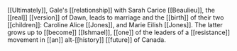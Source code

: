[[Ultimately]], Gale's [[relationship]] with Sarah Carice [[Beaulieu]], the [[real]] [[version]] of Dawn, leads to marriage and the [[birth]] of their two [[children]]: Caroline Alice [[Jones]], and Marie Eilish [[Jones]]. The latter grows up to [[become]] [[Ishmael]], [[one]] of the leaders of a [[resistance]] movement in [[an]] alt-[[history]] [[future]] of Canada.